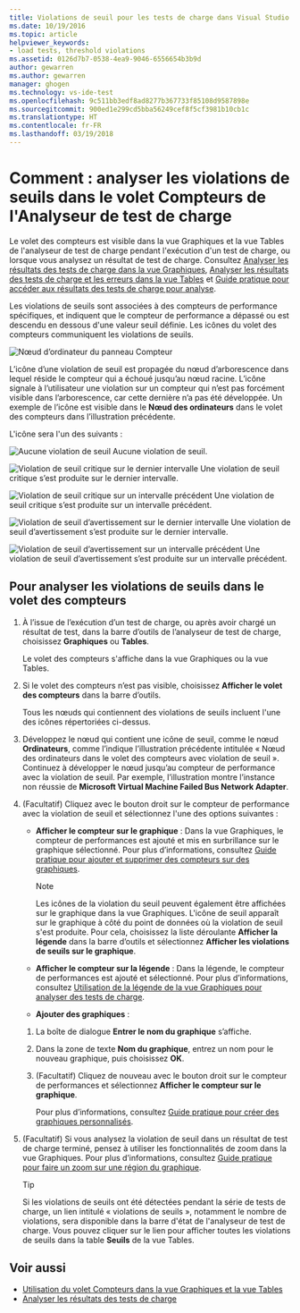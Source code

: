 ```yaml
---
title: Violations de seuil pour les tests de charge dans Visual Studio | Microsoft Docs
ms.date: 10/19/2016
ms.topic: article
helpviewer_keywords:
- load tests, threshold violations
ms.assetid: 0126d7b7-0538-4ea9-9046-6556654b3b9d
author: gewarren
ms.author: gewarren
manager: ghogen
ms.technology: vs-ide-test
ms.openlocfilehash: 9c511bb3edf8ad8277b367733f85108d9587898e
ms.sourcegitcommit: 900ed1e299cd5bba56249cef8f5cf3981b10cb1c
ms.translationtype: HT
ms.contentlocale: fr-FR
ms.lasthandoff: 03/19/2018
---
```

# <a name="how-to-analyze-threshold-violations-using-the-counters-panel-in-load-test-analyzer"></a>Comment : analyser les violations de seuils dans le volet Compteurs de l'Analyseur de test de charge

Le volet des compteurs est visible dans la vue Graphiques et la vue Tables de l'analyseur de test de charge pendant l'exécution d'un test de charge, ou lorsque vous analysez un résultat de test de charge. Consultez [Analyser les résultats des tests de charge dans la vue Graphiques](../test/analyze-load-test-results-in-the-graphs-view.md), [Analyser les résultats des tests de charge et les erreurs dans la vue Tables](../test/analyze-load-test-results-and-errors-in-the-tables-view.md) et [Guide pratique pour accéder aux résultats des tests de charge pour analyse](../test/how-to-access-load-test-results-for-analysis.md).

 Les violations de seuils sont associées à des compteurs de performance spécifiques, et indiquent que le compteur de performance a dépassé ou est descendu en dessous d'une valeur seuil définie. Les icônes du volet des compteurs communiquent les violations de seuils.

 ![Nœud d’ordinateur du panneau Compteur](../test/media/ltest_compnode.png "LTest_CompNode")

 L’icône d’une violation de seuil est propagée du nœud d’arborescence dans lequel réside le compteur qui a échoué jusqu’au nœud racine. L’icône signale à l’utilisateur une violation sur un compteur qui n’est pas forcément visible dans l’arborescence, car cette dernière n’a pas été développée. Un exemple de l’icône est visible dans le **Nœud des ordinateurs** dans le volet des compteurs dans l’illustration précédente.

 L'icône sera l'un des suivants :

 ![Aucune violation de seuil](../test/media/icon_ltest_1.gif "Icon_LTest_1") Aucune violation de seuil.

 ![Violation de seuil critique sur le dernier intervalle](../test/media/icon_ltest_2.gif "Icon_LTest_2") Une violation de seuil critique s’est produite sur le dernier intervalle.

 ![Violation de seuil critique sur un intervalle précédent](../test/media/icon_ltest_3.gif "Icon_LTest_3") Une violation de seuil critique s’est produite sur un intervalle précédent.

 ![Violation de seuil d’avertissement sur le dernier intervalle](../test/media/icon_ltest_4.gif "Icon_LTest_4") Une violation de seuil d’avertissement s’est produite sur le dernier intervalle.

 ![Violation de seuil d’avertissement sur un intervalle précédent](../test/media/icon_ltest_5.gif "Icon_LTest_5") Une violation de seuil d’avertissement s’est produite sur un intervalle précédent.

## <a name="to-analyze-threshold-violations-in-the-counters-panel"></a>Pour analyser les violations de seuils dans le volet des compteurs

1.  À l’issue de l’exécution d’un test de charge, ou après avoir chargé un résultat de test, dans la barre d’outils de l’analyseur de test de charge, choisissez **Graphiques** ou **Tables**.

     Le volet des compteurs s'affiche dans la vue Graphiques ou la vue Tables.

2.  Si le volet des compteurs n’est pas visible, choisissez **Afficher le volet des compteurs** dans la barre d’outils.

     Tous les nœuds qui contiennent des violations de seuils incluent l'une des icônes répertoriées ci-dessus.

3.  Développez le nœud qui contient une icône de seuil, comme le nœud **Ordinateurs**, comme l’indique l’illustration précédente intitulée « Nœud des ordinateurs dans le volet des compteurs avec violation de seuil ». Continuez à développer le nœud jusqu’au compteur de performance avec la violation de seuil. Par exemple, l’illustration montre l’instance non réussie de **Microsoft Virtual Machine Failed Bus Network Adapter**.

4.  (Facultatif) Cliquez avec le bouton droit sur le compteur de performance avec la violation de seuil et sélectionnez l'une des options suivantes :

    -   **Afficher le compteur sur le graphique** : Dans la vue Graphiques, le compteur de performances est ajouté et mis en surbrillance sur le graphique sélectionné. Pour plus d’informations, consultez [Guide pratique pour ajouter et supprimer des compteurs sur des graphiques](../test/how-to-add-and-delete-counters-on-graphs-in-load-test-results.md).

        > [!NOTE]
        > Les icônes de la violation du seuil peuvent également être affichées sur le graphique dans la vue Graphiques. L'icône de seuil apparaît sur le graphique à côté du point de données où la violation de seuil s'est produite. Pour cela, choisissez la liste déroulante **Afficher la légende** dans la barre d’outils et sélectionnez **Afficher les violations de seuils sur le graphique**.

    -   **Afficher le compteur sur la légende** : Dans la légende, le compteur de performances est ajouté et sélectionné. Pour plus d’informations, consultez [Utilisation de la légende de la vue Graphiques pour analyser des tests de charge](../test/use-the-graphs-view-legend-to-analyze-load-tests.md).

    -   **Ajouter des graphiques** :

    1.  La boîte de dialogue **Entrer le nom du graphique** s’affiche.

    2.  Dans la zone de texte **Nom du graphique**, entrez un nom pour le nouveau graphique, puis choisissez **OK**.

    3.  (Facultatif) Cliquez de nouveau avec le bouton droit sur le compteur de performances et sélectionnez **Afficher le compteur sur le graphique**.

         Pour plus d’informations, consultez [Guide pratique pour créer des graphiques personnalisés](../test/how-to-create-custom-graphs-in-load-test-results.md).

5.  (Facultatif) Si vous analysez la violation de seuil dans un résultat de test de charge terminé, pensez à utiliser les fonctionnalités de zoom dans la vue Graphiques. Pour plus d’informations, consultez [Guide pratique pour faire un zoom sur une région du graphique](../test/how-to-zoom-in-on-a-region-of-the-graph-in-load-test-results.md).

    > [!TIP]
    > Si les violations de seuils ont été détectées pendant la série de tests de charge, un lien intitulé « violations de seuils », notamment le nombre de violations, sera disponible dans la barre d'état de l'analyseur de test de charge. Vous pouvez cliquer sur le lien pour afficher toutes les violations de seuils dans la table **Seuils** de la vue Tables.

## <a name="see-also"></a>Voir aussi

- [Utilisation du volet Compteurs dans la vue Graphiques et la vue Tables](../test/counters-panel-in-load-test-analyzer.md)
- [Analyser les résultats des tests de charge](../test/analyze-load-test-results-using-the-load-test-analyzer.md)